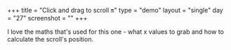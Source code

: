 +++
title = "Click and drag to scroll 🔛"
type = "demo"
layout = "single"
day = "27"
screenshot = ""
+++

I love the maths that's used for this one - what x values to grab and how to calculate the scroll's position.